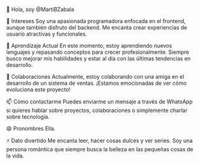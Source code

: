 👋 Hola, soy @MartiBZabala

👀 Intereses
Soy una apasionada programadora enfocada en el frontend, aunque también disfruto del backend. Me encanta crear experiencias de usuario atractivas y funcionales.

🌱 Aprendizaje Actual
En este momento, estoy aprendiendo nuevos lenguajes y repasando conceptos para crecer profesionalmente. Siempre busco mejorar mis habilidades y estar al día con las últimas tendencias en desarrollo.

💞 Colaboraciones
Actualmente, estoy colaborando con una amiga en el desarrollo de un sistema de ventas. ¡Estamos emocionadas de ver cómo evoluciona este proyecto!

📫 Cómo contactarme
Puedes enviarme un mensaje a través de WhatsApp si quieres hablar sobre proyectos, colaboraciones o simplemente charlar sobre tecnología.

😄 Pronombres
Ella.

⚡ Dato divertido
Me encanta leer, hacer cosas dulces y ver series. Soy una persona romántica que siempre busca la belleza en las pequeñas cosas de la vida.

